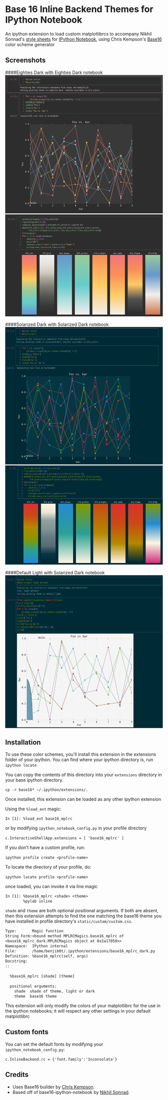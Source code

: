# Base 16 Inline Backend Themes for IPython Notebook

An ipython extension to load custom matplotlibrcs to accompany Nikhil Sonnad's [style sheets][0] for [IPython Notebook][1], using Chris Kempson's [Base16][2] color scheme generator 

## Screenshots

####Eighties Dark with Eighties Dark notebook
![sdsd](eighties_dark.png)
![sdsd](eighties_dark_cmaps.png)

####Solarized Dark with Solarized Dark notebook
![sdsd](solarized_dark.png)
![sdsd](solarized_dark_cmaps.png)

####Default Light  with Solarized Dark notebook
![sddl](sddl.png)



## Installation

To use these color schemes, you'll install this extension in the extensions folder of your ipython. You can find where your ipython directory is, run
`ipython locate`

You can copy the contents of this directory into your `extensions` directory in your base ipython directory.

```
cp -r base16* ~/.ipython/extensions/.
```

Once installed, this extension can be loaded as any other ipython extension

Using the `%load_ext` magic:

```
In [1]: %load_ext base16_mplrc
```

or by modifying  `ipython_notebook_config.py` in your profile directory

``c.InteractiveShellApp.extensions = [
    'base16_mplrc'
     ]``

If you don't have a custom profile, run:

`ipython profile create <profile-name>`

To locate the directory of your profile, do:

`ipython locate profile <profile-name>`


once loaded, you can invoke it via line magic

```
In [1]: %base16_mplrc <shade> <theme>
        %pylab inline
```

`shade` and `theme` are both optional positional arguments. If both are absent, then this extension
attempts to find the one matching the base16 theme you have installed in profile directory's `static/custom/custom.css`.

```
Type:       Magic function
String Form:<bound method MPLRCMagics.base16_mplrc of <base16_mplrc_dark.MPLRCMagics object at 0x2a17050>>
Namespace:  IPython internal
File:       /home/benjib0t/.ipython/extensions/base16_mplrc_dark.py
Definition: %base16_mplrc(self, args)
Docstring:
::

  %base16_mplrc [shade] [theme]

  positional arguments:
    shade  shade of theme, light or dark
    theme  base16 theme
```


This extension will only modify the colors of your matplotlibrc for the use in the ipython notebooks; it will respect any other settings in your default matplotlibrc

## Custom fonts
You can set the default fonts by modifying your `ipython_notebook_config.py`:

```
c.InlineBackend.rc = {'font.family':'Inconsolata'}
```
## Credits

* Uses Base16 builder by [Chris Kempson][3]. 
* Based off of base16-ipython-notebook by [Nikhil Sonnad][0]. 

[0]: https://github.com/nsonnad/base16-ipython-notebook
[1]: http://ipython.org/notebook.html
[2]: https://github.com/chriskempson/base16
[3]: https://github.com/chriskempson
[4]: https://github.com/idleberg/base16-codemirror
[5]: https://github.com/idleberg
